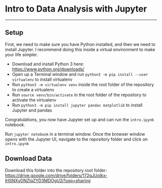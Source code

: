 # Intro to Data Analysis with Jupyter
-------

## Setup

First, we need to make sure you have Python installed, and then we need to install Jupyter. I recommend doing this inside a virtual environment to make your life simpler.

- Download and install Python 3 here: https://www.python.org/downloads/
- Open up a Terminal window and run `python3 -m pip install --user virtualenv` to install virtualenv
- Run `python3 -m virtualenv venv` inside the root folder of the repository to create a virtualenv
- Run `source venv/bin/activate` in the root folder of the repository to activate the virtualenv
- Run `python3 -m pip install jupyter pandas matplotlib` to install Jupyter and pandas

Congratulations, you now have Jupyter set up and can run the `intro.ipynb` notebook. 

Run `jupyter notebook` in a terminal window. Once the browser window opens with the Jupyter UI, navigate to the repository folder and click on `intro.ipynb`

## Download Data
Download this folder into the repository root folder: https://drive.google.com/drive/folders/172gJUolkx-lHSNXyDNZlqZYD3MDOgU2j?usp=sharing
